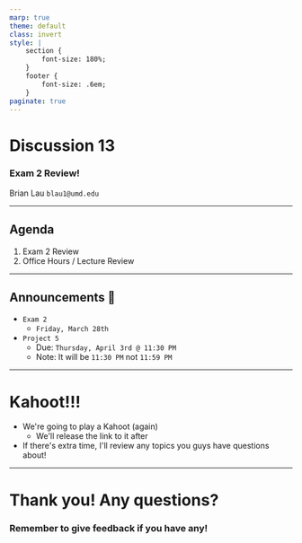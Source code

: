 ```yaml
---
marp: true
theme: default
class: invert
style: |
    section {
        font-size: 180%;
    }
    footer {
        font-size: .6em;
    }
paginate: true
---
```

<!-- 
_paginate: false
_class: invert
-->

# <!--fit--> Discussion 13
<!-- 
_footer: "Credits to Adit Bala for the MARP template <3"
-->

### Exam 2 Review!

Brian Lau
`blau1@umd.edu`

---
## Agenda
<!-- 
_footer: Slides available at [`teaching.beelau.dev`](https://teaching.beelau.dev)
-->
1. Exam 2 Review
2. Office Hours / Lecture Review
---

## Announcements :mega:
<!-- 
_footer: Slides available at [`teaching.beelau.dev`](https://teaching.beelau.dev)
-->
- `Exam 2`
    - `Friday, March 28th`
- `Project 5`
    - Due: `Thursday, April 3rd @ 11:30 PM`
    - Note: It will be `11:30 PM` not `11:59 PM`
---
# Kahoot!!!
- We're going to play a Kahoot (again)
    - We'll release the link to it after
- If there's extra time, I'll review any topics you guys have questions about!
---
# Thank you! Any questions?

### Remember to give feedback if you have any!
